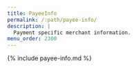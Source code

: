 ```yaml
---
title: PayeeInfo
permalink: /:path/payee-info/
description: |
  Payment specific merchant information.
menu_order: 2300
---
```


{% include payee-info.md %}
